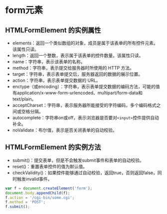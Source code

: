# form元素

## HTMLFormElement 的实例属性

- elements：返回一个类似数组的对象，成员是属于该表单的所有控件元素。该属性只读。
- length：返回一个整数，表示属于该表单的控件数量。该属性只读。
- name：字符串，表示该表单的名称。
- method：字符串，表示提交给服务器时所使用的 HTTP 方法。
- target：字符串，表示表单提交后，服务器返回的数据的展示位置。
- action：字符串，表示表单提交数据的 URL。
- enctype（或encoding）：字符串，表示表单提交数据的编码方法，可能的值有application/x-www-form-urlencoded、multipart/form-data和text/plain。
- acceptCharset：字符串，表示服务器所能接受的字符编码，多个编码格式之间或空格分隔。
- autocomplete：字符串on或off，表示浏览器是否要对`<input>`控件提供自动补全。
- noValidate：布尔值，表示是否关闭表单的自动校验。

## HTMLFormElement 的实例方法

- submit()：提交表单，但是不会触发submit事件和表单的自动校验。
- reset()：重置表单控件的值为默认值。
- checkValidity()：如果控件能够通过自动校验，返回true，否则返回false，同时触发invalid事件。

```js
var f = document.createElement('form');
document.body.appendChild(f);
f.action = '/cgi-bin/some.cgi';
f.method = 'POST';
f.submit();
```